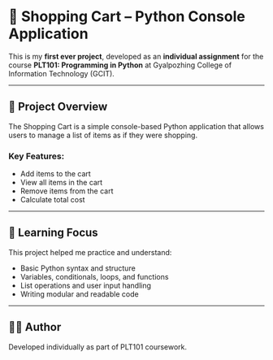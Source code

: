 # 🛒 Shopping Cart – Python Console Application

This is my **first ever project**, developed as an **individual assignment** for the course **PLT101: Programming in Python** at Gyalpozhing College of Information Technology (GCIT).

---

## 📌 Project Overview

The Shopping Cart is a simple console-based Python application that allows users to manage a list of items as if they were shopping.

### Key Features:
- Add items to the cart
- View all items in the cart
- Remove items from the cart
- Calculate total cost

---

## 🎯 Learning Focus

This project helped me practice and understand:
- Basic Python syntax and structure
- Variables, conditionals, loops, and functions
- List operations and user input handling
- Writing modular and readable code

---

## 👩‍💻 Author

Developed individually as part of PLT101 coursework.
